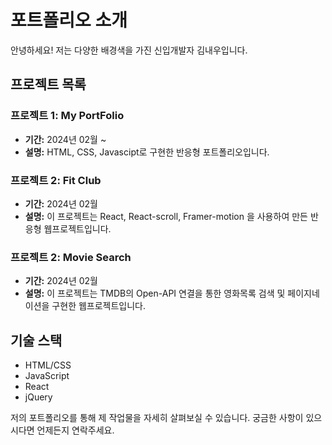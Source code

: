  
# 포트폴리오 소개

안녕하세요! 저는 다양한 배경색을 가진 신입개발자 김내우입니다. 

## 프로젝트 목록

### 프로젝트 1: My PortFolio

- **기간:** 2024년 02월 ~ 
- **설명:** HTML, CSS, Javascipt로 구현한 반응형 포트폴리오입니다.

### 프로젝트 2: Fit Club

- **기간:** 2024년 02월 
- **설명:** 이 프로젝트는 React, React-scroll, Framer-motion 을 사용하여 만든 반응형 웹프로젝트입니다.

### 프로젝트 2: Movie Search

- **기간:** 2024년 02월
- **설명:** 이 프로젝트는 TMDB의 Open-API 연결을 통한 영화목록 검색 및 페이지네이션을 구현한 웹프로젝트입니다.


## 기술 스택

- HTML/CSS
- JavaScript
- React
- jQuery

저의 포트폴리오를 통해 제 작업물을 자세히 살펴보실 수 있습니다. 궁금한 사항이 있으시다면 언제든지 연락주세요.
